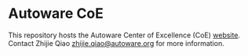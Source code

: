 # Autoware CoE
This repository hosts the Autoware Center of Excellence (CoE) [website](https://autowarefoundation.github.io/autoware-coe/).\
Contact Zhijie Qiao zhijie.qiao@autoware.org for more information.
